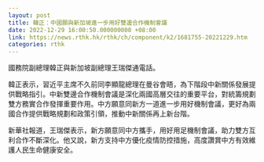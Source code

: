 ```yaml
---
layout: post
title: 韓正：中國願與新加坡進一步用好雙邊合作機制會議
date: 2022-12-29 16:00:50.000000000 +08:00
link: https://news.rthk.hk/rthk/ch/component/k2/1681755-20221229.htm
categories: rthk
---
```


國務院副總理韓正與新加坡副總理王瑞傑通電話。

韓正表示，習近平主席不久前同李顯龍總理在曼谷會晤，為下階段中新關係發展提供戰略指引。中新雙邊合作機制會議是深化兩國高層交往的重要平台，對統籌規劃雙方務實合作發揮重要作用。中方願意同新方一道進一步用好機制會議，更好為兩國合作提供戰略規劃和政策引領，推動中新關係再上新台階。

新華社報道，王瑞傑表示，新方願意同中方攜手，用好用足機制會議，助力雙方互利合作不斷深化。他又說，新方支持中方優化疫情防控措施，高度讚賞中方有效維護人民生命健康安全。
